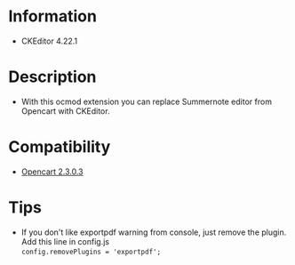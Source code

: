 # Information

 - CKEditor 4.22.1

 # Description
 - With this ocmod extension you can replace Summernote editor from Opencart with CKEditor.

 # Compatibility

 - <a href="https://github.com/condor2/Opencart_23xx/">Opencart 2.3.0.3</a>

 # Tips
 - If you don't like exportpdf warning from console, just remove the plugin. Add this line in config.js<br>
 `config.removePlugins = 'exportpdf';`
